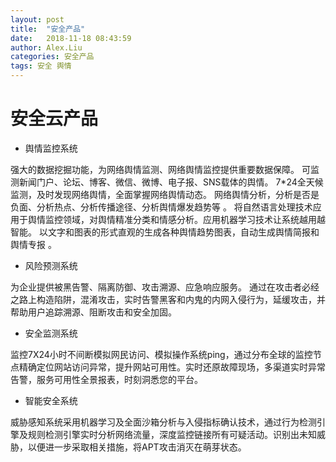 ```yaml
---
layout: post
title:  "安全产品"
date:   2018-11-18 08:43:59
author: Alex.Liu
categories: 安全产品
tags: 安全 舆情
---
```



# 安全云产品

* 舆情监控系统

强大的数据挖掘功能，为网络舆情监测、网络舆情监控提供重要数据保障。
可监测新闻门户、论坛、博客、微信、微博、电子报、SNS载体的舆情。
7*24全天候监测，及时发现网络舆情，全面掌握网络舆情动态。
网络舆情分析，分析是否是负面、分析热点、分析传播途径、分析舆情爆发趋势等 。
将自然语言处理技术应用于舆情监控领域，对舆情精准分类和情感分析。应用机器学习技术让系统越用越智能。
以文字和图表的形式直观的生成各种舆情趋势图表，自动生成舆情简报和舆情专报 。

* 风险预测系统

为企业提供被黑告警、隔离防御、攻击溯源、应急响应服务。
通过在攻击者必经之路上构造陷阱，混淆攻击，实时告警黑客和内鬼的内网入侵行为，延缓攻击，并帮助用户追踪溯源、阻断攻击和安全加固。

* 安全监测系统

监控7X24小时不间断模拟网民访问、模拟操作系统ping，通过分布全球的监控节点精确定位网站访问异常，提升网站可用性。实时还原故障现场，多渠道实时异常告警，服务可用性全景报表，时刻洞悉您的平台。

* 智能安全系统

威胁感知系统采用机器学习及全面沙箱分析与入侵指标确认技术，通过行为检测引擎及规则检测引擎实时分析网络流量，深度监控链接所有可疑活动。识别出未知威胁，以便进一步采取相关措施，将APT攻击消灭在萌芽状态。
